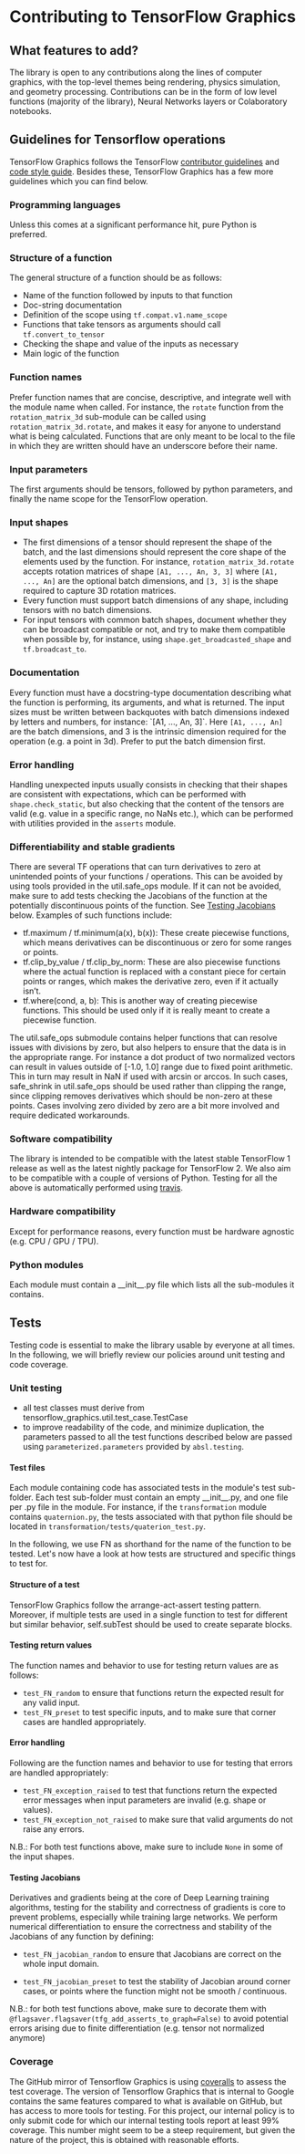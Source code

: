 # Contributing to TensorFlow Graphics

## What features to add?

The library is open to any contributions along the lines of computer graphics,
with the top-level themes being rendering, physics simulation, and geometry
processing. Contributions can be in the form of low level functions (majority of
the library), Neural Networks layers or Colaboratory notebooks.

## Guidelines for Tensorflow operations

TensorFlow Graphics follows the TensorFlow
[contributor guidelines](https://www.tensorflow.org/community/contribute) and
[code style guide](\(https://www.tensorflow.org/community/contribute/code_style\)).
Besides these, TensorFlow Graphics has a few more guidelines which you can find
below.

### Programming languages

Unless this comes at a significant performance hit, pure Python is preferred.

### Structure of a function

The general structure of a function should be as follows:

*   Name of the function followed by inputs to that function
*   Doc-string documentation
*   Definition of the scope using `tf.compat.v1.name_scope`
*   Functions that take tensors as arguments should call `tf.convert_to_tensor`
*   Checking the shape and value of the inputs as necessary
*   Main logic of the function

### Function names

Prefer function names that are concise, descriptive, and integrate well with the
module name when called. For instance, the `rotate` function from the
`rotation_matrix_3d` sub-module can be called using `rotation_matrix_3d.rotate`,
and makes it easy for anyone to understand what is being calculated. Functions
that are only meant to be local to the file in which they are written should
have an underscore before their name.

### Input parameters

The first arguments should be tensors, followed by python parameters, and
finally the name scope for the TensorFlow operation.

### Input shapes

*   The first dimensions of a tensor should represent the shape of the batch,
    and the last dimensions should represent the core shape of the elements used
    by the function. For instance, `rotation_matrix_3d.rotate` accepts rotation
    matrices of shape `[A1, ..., An, 3, 3]` where `[A1, ..., An]` are the
    optional batch dimensions, and `[3, 3]` is the shape required to capture 3D
    rotation matrices.
*   Every function must support batch dimensions of any shape, including tensors
    with no batch dimensions.
*   For input tensors with common batch shapes, document whether they can be
    broadcast compatible or not, and try to make them compatible when possible
    by, for instance, using `shape.get_broadcasted_shape` and `tf.broadcast_to`.

### Documentation

Every function must have a docstring-type documentation describing what the
function is performing, its arguments, and what is returned. The input sizes
must be written between backquotes with batch dimensions indexed by letters and
numbers, for instance: \`[A1, ..., An, 3]\`. Here `[A1, ..., An]` are the batch
dimensions, and 3 is the intrinsic dimension required for the operation (e.g. a
point in 3d). Prefer to put the batch dimension first.

### Error handling

Handling unexpected inputs usually consists in checking that their shapes are
consistent with expectations, which can be performed with `shape.check_static`,
but also checking that the content of the tensors are valid (e.g. value in a
specific range, no NaNs etc.), which can be performed with utilities provided in
the `asserts` module.

### Differentiability and stable gradients

There are several TF operations that can turn derivatives to zero at unintended
points of your functions / operations. This can be avoided by using tools
provided in the util.safe_ops module. If it can not be avoided, make sure to add
tests checking the Jacobians of the function at the potentially discontinuous
points of the function. See [Testing Jacobians](#testing-jacobians) below.
Examples of such functions include:

*   tf.maximum / tf.minimum(a(x), b(x)): These create piecewise functions, which
    means derivatives can be discontinuous or zero for some ranges or points.
*   tf.clip_by_value / tf.clip_by_norm: These are also piecewise functions where
    the actual function is replaced with a constant piece for certain points or
    ranges, which makes the derivative zero, even if it actually isn’t.
*   tf.where(cond, a, b): This is another way of creating piecewise functions.
    This should be used only if it is really meant to create a piecewise
    function.

The util.safe_ops submodule contains helper functions that can resolve issues
with divisions by zero, but also helpers to ensure that the data is in the
appropriate range. For instance a dot product of two normalized vectors can
result in values outside of [-1.0, 1.0] range due to fixed point arithmetic.
This in turn may result in NaN if used with arcsin or arccos. In such cases,
safe_shrink in util.safe_ops should be used rather than clipping the range,
since clipping removes derivatives which should be non-zero at these points.
Cases involving zero divided by zero are a bit more involved and require
dedicated workarounds.

### Software compatibility

The library is intended to be compatible with the latest stable TensorFlow 1
release as well as the latest nightly package for TensorFlow 2. We also aim to
be compatible with a couple of versions of Python. Testing for all the above is
automatically performed using
[travis](https://travis-ci.org/tensorflow/graphics).

### Hardware compatibility

Except for performance reasons, every function must be hardware agnostic (e.g.
CPU / GPU / TPU).

### Python modules

Each module must contain a \_\_init__.py file which lists all the sub-modules it
contains.

## Tests

Testing code is essential to make the library usable by everyone at all times.
In the following, we will briefly review our policies around unit testing and
code coverage.

### Unit testing

*   all test classes must derive from
    tensorflow_graphics.util.test_case.TestCase
*   to improve readability of the code, and minimize duplication, the parameters
    passed to all the test functions described below are passed using
    `parameterized.parameters` provided by `absl.testing`.

#### Test files

Each module containing code has associated tests in the module's test
sub-folder. Each test sub-folder must contain an empty \_\_init__.py, and one
file per .py file in the module. For instance, if the `transformation` module
contains `quaternion.py`, the tests associated with that python file should be
located in `transformation/tests/quaterion_test.py`.

In the following, we use FN as shorthand for the name of the function to be
tested. Let's now have a look at how tests are structured and specific things to
test for.

#### Structure of a test

TensorFlow Graphics follow the arrange-act-assert testing pattern. Moreover, if
multiple tests are used in a single function to test for different but similar
behavior, self.subTest should be used to create separate blocks.

#### Testing return values

The function names and behavior to use for testing return values are as follows:

*   `test_FN_random` to ensure that functions return the expected result for any
    valid input.
*   `test_FN_preset` to test specific inputs, and to make sure that corner cases
    are handled appropriately.

#### Error handling

Following are the function names and behavior to use for testing that errors are
handled appropriately:

*   `test_FN_exception_raised` to test that functions return the expected error
    messages when input parameters are invalid (e.g. shape or values).
*   `test_FN_exception_not_raised` to make sure that valid arguments do not
    raise any errors.

N.B.: For both test functions above, make sure to include `None` in some of the
input shapes.

#### Testing Jacobians

Derivatives and gradients being at the core of Deep Learning training
algorithms, testing for the stability and correctness of gradients is core to
prevent problems, especially while training large networks. We perform numerical
differentiation to ensure the correctness and stability of the Jacobians of any
function by defining:

*   `test_FN_jacobian_random` to ensure that Jacobians are correct on the whole
    input domain.

*   `test_FN_jacobian_preset` to test the stability of Jacobian around corner
    cases, or points where the function might not be smooth / continuous.

N.B.: for both test functions above, make sure to decorate them with
`@flagsaver.flagsaver(tfg_add_asserts_to_graph=False)` to avoid potential errors
arising due to finite differentiation (e.g. tensor not normalized anymore)

### Coverage

The GitHub mirror of Tensorflow Graphics is using
<a href="https://coveralls.io/">coveralls</a> to assess the test coverage. The
version of Tensorflow Graphics that is internal to Google contains the same
features compared to what is available on GitHub, but has access to more tools
for testing. For this project, our internal policy is to only submit code for
which our internal testing tools report at least 99% coverage. This number might
seem to be a steep requirement, but given the nature of the project, this is
obtained with reasonable efforts.
